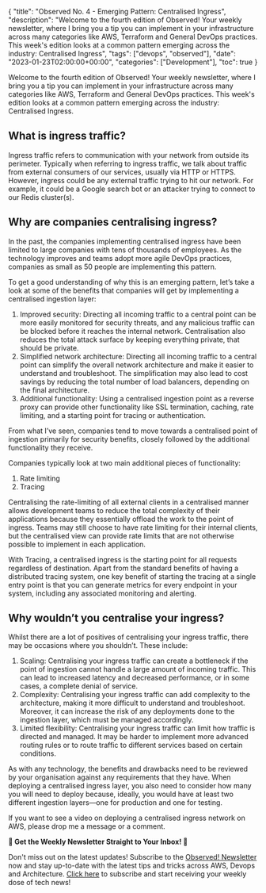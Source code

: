 {
    "title": "Observed No. 4 - Emerging Pattern: Centralised Ingress",
    "description": "Welcome to the fourth edition of Observed! Your weekly newsletter, where I bring you a tip you can implement in your infrastructure across many categories like AWS, Terraform and General DevOps practices. This week's edition looks at a common pattern emerging across the industry: Centralised Ingress",
    "tags": ["devops", "observed"],
    "date": "2023-01-23T02:00:00+00:00",
    "categories": ["Development"],
    "toc": true
}

Welcome to the fourth edition of Observed! Your weekly newsletter, where I bring you a tip you can implement in your infrastructure across many categories like AWS, Terraform and General DevOps practices. This week's edition looks at a common pattern emerging across the industry: Centralised Ingress.

<!-- more -->

## What is ingress traffic?

Ingress traffic refers to communication with your network from outside its perimeter. Typically when referring to ingress traffic, we talk about traffic from external consumers of our services, usually via HTTP or HTTPS. However, ingress could be any external traffic trying to hit our network. For example, it could be a Google search bot or an attacker trying to connect to our Redis cluster(s).

## Why are companies centralising ingress?

In the past, the companies implementing centralised ingress have been limited to large companies with tens of thousands of employees. As the technology improves and teams adopt more agile DevOps practices, companies as small as 50 people are implementing this pattern.

To get a good understanding of why this is an emerging pattern, let’s take a look at some of the benefits that companies will get by implementing a centralised ingestion layer:

1. Improved security: Directing all incoming traffic to a central point can be more easily monitored for security threats, and any malicious traffic can be blocked before it reaches the internal network. Centralisation also reduces the total attack surface by keeping everything private, that should be private.
2. Simplified network architecture: Directing all incoming traffic to a central point can simplify the overall network architecture and make it easier to understand and troubleshoot. The simplification may also lead to cost savings by reducing the total number of load balancers, depending on the final architecture.
3. Additional functionality: Using a centralised ingestion point as a reverse proxy can provide other functionality like SSL termination, caching, rate limiting, and a starting point for tracing or authentication.

From what I’ve seen, companies tend to move towards a centralised point of ingestion primarily for security benefits, closely followed by the additional functionality they receive.

Companies typically look at two main additional pieces of functionality:

1. Rate limiting
2. Tracing

Centralising the rate-limiting of all external clients in a centralised manner allows development teams to reduce the total complexity of their applications because they essentially offload the work to the point of ingress. Teams may still choose to have rate limiting for their internal clients, but the centralised view can provide rate limits that are not otherwise possible to implement in each application.

With Tracing, a centralised ingress is the starting point for all requests regardless of destination. Apart from the standard benefits of having a distributed tracing system, one key benefit of starting the tracing at a single entry point is that you can generate metrics for every endpoint in your system, including any associated monitoring and alerting.

## Why wouldn’t you centralise your ingress?

Whilst there are a lot of positives of centralising your ingress traffic, there may be occasions where you shouldn’t. These include:

1. Scaling: Centralising your ingress traffic can create a bottleneck if the point of ingestion cannot handle a large amount of incoming traffic. This can lead to increased latency and decreased performance, or in some cases, a complete denial of service.
2. Complexity: Centralising your ingress traffic can add complexity to the architecture, making it more difficult to understand and troubleshoot. Moreover, it can increase the risk of any deployments done to the ingestion layer, which must be managed accordingly.
3. Limited flexibility: Centralising your ingress traffic can limit how traffic is directed and managed. It may be harder to implement more advanced routing rules or to route traffic to different services based on certain conditions.

As with any technology, the benefits and drawbacks need to be reviewed by your organisation against any requirements that they have. When deploying a centralised ingress layer, you also need to consider how many you will need to deploy because, ideally, you would have at least two different ingestion layers—one for production and one for testing.

If you want to see a video on deploying a centralised ingress network on AWS, please drop me a message or a comment.

**📣 Get the Weekly Newsletter Straight to Your Inbox! 📣**

Don't miss out on the latest updates! Subscribe to the [Observed! Newsletter](https://news.codewithstu.tv) now and stay up-to-date with the latest tips and tricks across AWS, Devops and Architecture. [Click here](https://news.codewithstu.tv) to subscribe and start receiving your weekly dose of tech news!

